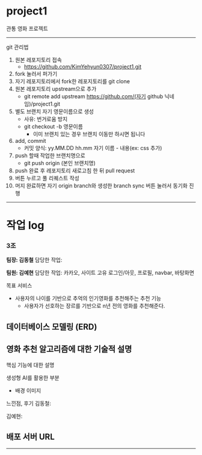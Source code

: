 # project1
관통 영화 프로젝트

---

git 관리법
1. 원본 레포지토리 접속
   - https://github.com/KimYehyun0307/project1.git
2. fork 눌러서 퍼가기
3. 자기 레포지토리에서 fork한 레포지토리를 git clone
4. 원본 레포지토리 upstream으로 추가
   - git remote add upstream https://github.com/(자기 github 닉네임)/project1.git
5. 별도 브랜치 자기 영문이름으로 생성
   - 사유: 번거로움 방지
   - git checkout -b 영문이름
     - 이미 브랜치 있는 경우 브랜치 이동만 하시면 됩니다
6. add, commit
   - 커밋 양식: yy.MM.DD hh.mm 자기 이름 - 내용(ex: css 추가)
7. push 할때 작업한 브랜치명으로
   - git push origin (본인 브랜치명)
8. push 완료 후 레포지토리 새로고침 한 뒤 pull request
9. 버튼 누르고 풀 리퀘스트 작성
10. 머지 완료하면 자기 origin branch와 생성한 branch sync 버튼 눌러서 동기화 진행

---

# 작업 log

### 3조

**팀장: 김동철**
담당한 작업:

**팀원: 김예현**
담당한 작업: 카카오, 사이트 고유 로그인/아웃, 프로필, navbar, 바탕화면

목표 서비스
- 사용자의 나이를 기반으로 추억의 인기영화를 추천해주는 추천 기능
  - 사용자가 선호하는 장르를 기반으로 n년 전의 영화를 추천해준다.
  
데이터베이스 모델링 (ERD)
-

영화 추천 알고리즘에 대한 기술적 설명
-

핵심 기능에 대한 설명


생성형 AI를 활용한 부분
- 배경 이미지

느낀점, 후기
김동철:

김예현:

배포 서버 URL
-

---

